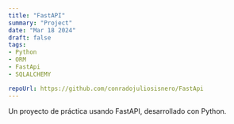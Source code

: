 ```yaml
---
title: "FastAPI"    
summary: "Project"
date: "Mar 18 2024"
draft: false
tags:
- Python
- ORM
- FastApi
- SQLALCHEMY

repoUrl: https://github.com/conradojuliosisnero/FastApi
---
```


Un proyecto de práctica usando FastAPI, desarrollado con Python.